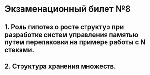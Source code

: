 # Экзаменационный билет №8


## 1. Роль гипотез о росте структур при разработке систем  управления памятью путем перепаковки на примере работы с N стеками.
## 2. Структура хранения множеств. 